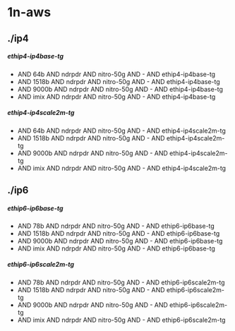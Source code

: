 # 1n-aws
## ./ip4
##### ethip4-ip4base-tg
- AND 64b AND ndrpdr AND nitro-50g AND - AND ethip4-ip4base-tg
- AND 1518b AND ndrpdr AND nitro-50g AND - AND ethip4-ip4base-tg
- AND 9000b AND ndrpdr AND nitro-50g AND - AND ethip4-ip4base-tg
- AND imix AND ndrpdr AND nitro-50g AND - AND ethip4-ip4base-tg
##### ethip4-ip4scale2m-tg
- AND 64b AND ndrpdr AND nitro-50g AND - AND ethip4-ip4scale2m-tg
- AND 1518b AND ndrpdr AND nitro-50g AND - AND ethip4-ip4scale2m-tg
- AND 9000b AND ndrpdr AND nitro-50g AND - AND ethip4-ip4scale2m-tg
- AND imix AND ndrpdr AND nitro-50g AND - AND ethip4-ip4scale2m-tg
## ./ip6
##### ethip6-ip6base-tg
- AND 78b AND ndrpdr AND nitro-50g AND - AND ethip6-ip6base-tg
- AND 1518b AND ndrpdr AND nitro-50g AND - AND ethip6-ip6base-tg
- AND 9000b AND ndrpdr AND nitro-50g AND - AND ethip6-ip6base-tg
- AND imix AND ndrpdr AND nitro-50g AND - AND ethip6-ip6base-tg
##### ethip6-ip6scale2m-tg
- AND 78b AND ndrpdr AND nitro-50g AND - AND ethip6-ip6scale2m-tg
- AND 1518b AND ndrpdr AND nitro-50g AND - AND ethip6-ip6scale2m-tg
- AND 9000b AND ndrpdr AND nitro-50g AND - AND ethip6-ip6scale2m-tg
- AND imix AND ndrpdr AND nitro-50g AND - AND ethip6-ip6scale2m-tg
